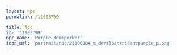 ```yaml
---
layout: npc
permalink: /11003799

title: Npc
id: '11003799'
npc_name: 'Purple Demiporker'
icon_url: 'portrait/npc/21000304_m_devilbattridentpurple_p.png'
---
```

